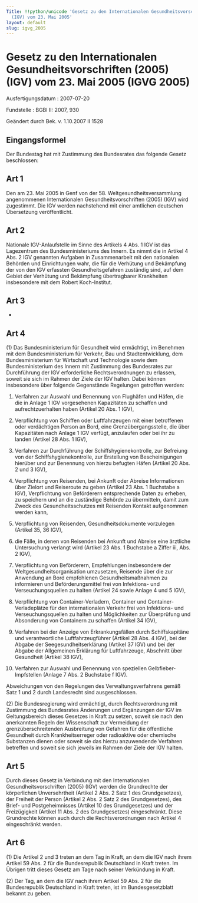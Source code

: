 ```yaml
---
Title: !!python/unicode 'Gesetz zu den Internationalen Gesundheitsvorschriften (2005)
  (IGV) vom 23. Mai 2005'
layout: default
slug: igvg_2005
---
```


# Gesetz zu den Internationalen Gesundheitsvorschriften (2005) (IGV) vom 23. Mai 2005 (IGVG 2005)

Ausfertigungsdatum
:   2007-07-20

Fundstelle
:   BGBl II: 2007, 930

Geändert durch Bek. v. 1.10.2007 II 1528


## Eingangsformel

Der Bundestag hat mit Zustimmung des Bundesrates das folgende Gesetz
beschlossen:


## Art 1

Den am 23. Mai 2005 in Genf von der 58. Weltgesundheitsversammlung
angenommenen Internationalen Gesundheitsvorschriften (2005) (IGV) wird
zugestimmt. Die IGV werden nachstehend mit einer amtlichen deutschen
Übersetzung veröffentlicht.


## Art 2

Nationale IGV-Anlaufstelle im Sinne des Artikels 4 Abs. 1 IGV ist das
Lagezentrum des Bundesministeriums des Innern. Es nimmt die in Artikel
4 Abs. 2 IGV genannten Aufgaben in Zusammenarbeit mit den nationalen
Behörden und Einrichtungen wahr, die für die Verhütung und Bekämpfung
der von den IGV erfassten Gesundheitsgefahren zuständig sind, auf dem
Gebiet der Verhütung und Bekämpfung übertragbarer Krankheiten
insbesondere mit dem Robert Koch-Institut.


## Art 3

-


## Art 4

(1) Das Bundesministerium für Gesundheit wird ermächtigt, im Benehmen
mit dem Bundesministerium für Verkehr, Bau und Stadtentwicklung, dem
Bundesministerium für Wirtschaft und Technologie sowie dem
Bundesministerium des Innern mit Zustimmung des Bundesrates zur
Durchführung der IGV erforderliche Rechtsverordnungen zu erlassen,
soweit sie sich im Rahmen der Ziele der IGV halten. Dabei können
insbesondere über folgende Gegenstände Regelungen getroffen werden:

1.  Verfahren zur Auswahl und Benennung von Flughäfen und Häfen, die die
    in Anlage 1 IGV vorgesehenen Kapazitäten zu schaffen und
    aufrechtzuerhalten haben (Artikel 20 Abs. 1 IGV),


2.  Verpflichtung von Schiffen oder Luftfahrzeugen mit einer betroffenen
    oder verdächtigen Person an Bord, eine Grenzübergangsstelle, die über
    Kapazitäten nach Anlage 1 IGV verfügt, anzulaufen oder bei ihr zu
    landen (Artikel 28 Abs. 1 IGV),


3.  Verfahren zur Durchführung der Schiffshygienekontrolle, zur Befreiung
    von der Schiffshygienekontrolle, zur Erstellung von Bescheinigungen
    hierüber und zur Benennung von hierzu befugten Häfen (Artikel 20 Abs.
    2 und 3 IGV),


4.  Verpflichtung von Reisenden, bei Ankunft oder Abreise Informationen
    über Zielort und Reiseroute zu geben (Artikel 23 Abs. 1 Buchstabe a
    IGV), Verpflichtung von Beförderern entsprechende Daten zu erheben, zu
    speichern und an die zuständige Behörde zu übermitteln, damit zum
    Zweck des Gesundheitsschutzes mit Reisenden Kontakt aufgenommen werden
    kann,


5.  Verpflichtung von Reisenden, Gesundheitsdokumente vorzulegen (Artikel
    35, 36 IGV),


6.  die Fälle, in denen von Reisenden bei Ankunft und Abreise eine
    ärztliche Untersuchung verlangt wird (Artikel 23 Abs. 1 Buchstabe a
    Ziffer iii, Abs. 2 IGV),


7.  Verpflichtung von Beförderern, Empfehlungen insbesondere der
    Weltgesundheitsorganisation umzusetzen, Reisende über die zur
    Anwendung an Bord empfohlenen Gesundheitsmaßnahmen zu informieren und
    Beförderungsmittel frei von Infektions- und Verseuchungsquellen zu
    halten (Artikel 24 sowie Anlage 4 und 5 IGV),


8.  Verpflichtung von Container-Verladern, Container und Container-
    Verladeplätze für den internationalen Verkehr frei von Infektions- und
    Verseuchungsquellen zu halten und Möglichkeiten zur Überprüfung und
    Absonderung von Containern zu schaffen (Artikel 34 IGV),


9.  Verfahren bei der Anzeige von Erkrankungsfällen durch Schiffskapitäne
    und verantwortliche Luftfahrzeugführer (Artikel 28 Abs. 4 IGV), bei
    der Abgabe der Seegesundheitserklärung (Artikel 37 IGV) und bei der
    Abgabe der Allgemeinen Erklärung für Luftfahrzeuge, Abschnitt über
    Gesundheit (Artikel 38 IGV),


10. Verfahren zur Auswahl und Benennung von speziellen Gelbfieber-
    Impfstellen (Anlage 7 Abs. 2 Buchstabe f IGV).



Abweichungen von den Regelungen des Verwaltungsverfahrens gemäß Satz 1
und 2 durch Landesrecht sind ausgeschlossen.

(2) Die Bundesregierung wird ermächtigt, durch Rechtsverordnung mit
Zustimmung des Bundesrates Änderungen und Ergänzungen der IGV im
Geltungsbereich dieses Gesetzes in Kraft zu setzen, soweit sie nach
den anerkannten Regeln der Wissenschaft zur Vermeidung der
grenzüberschreitenden Ausbreitung von Gefahren für die öffentliche
Gesundheit durch Krankheitserreger oder radioaktive oder chemische
Substanzen dienen oder soweit sie das hierzu anzuwendende Verfahren
betreffen und soweit sie sich jeweils im Rahmen der Ziele der IGV
halten.


## Art 5

Durch dieses Gesetz in Verbindung mit den Internationalen
Gesundheitsvorschriften (2005) (IGV) werden die Grundrechte der
körperlichen Unversehrtheit (Artikel 2 Abs. 2 Satz 1 des
Grundgesetzes), der Freiheit der Person (Artikel 2 Abs. 2 Satz 2 des
Grundgesetzes), des Brief- und Postgeheimnisses (Artikel 10 des
Grundgesetzes) und der Freizügigkeit (Artikel 11 Abs. 2 des
Grundgesetzes) eingeschränkt. Diese Grundrechte können auch durch die
Rechtsverordnungen nach Artikel 4 eingeschränkt werden.


## Art 6

(1) Die Artikel 2 und 3 treten an dem Tag in Kraft, an dem die IGV
nach ihrem Artikel 59 Abs. 2 für die Bundesrepublik Deutschland in
Kraft treten. Im Übrigen tritt dieses Gesetz am Tage nach seiner
Verkündung in Kraft.

(2) Der Tag, an dem die IGV nach ihrem Artikel 59 Abs. 2 für die
Bundesrepublik Deutschland in Kraft treten, ist im Bundesgesetzblatt
bekannt zu geben.

